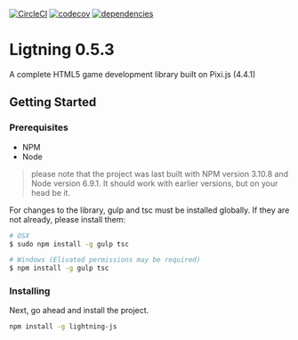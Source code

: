 [![CircleCI](https://circleci.com/gh/megmut/lightning-js.svg?style=svg)](https://circleci.com/gh/megmut/lightning-js)
[![codecov](https://codecov.io/gh/megmut/lightning-js/branch/master/graph/badge.svg)](https://codecov.io/gh/megmut/lightning-js)
[![dependencies](https://david-dm.org/megmut/lightning-js.svg)](https://david-dm.org/megmut/lightning-js.svg)



# Ligtning 0.5.3

A complete HTML5 game development library built on Pixi.js (4.4.1)

## Getting Started

### Prerequisites

- NPM
- Node
> please note that the project was last built with NPM version 3.10.8 and Node version 6.9.1. It should work with earlier versions, but on your head be it.

For changes to the library, gulp and tsc must be installed globally. If they are not already, please install them:

```sh
# OSX
$ sudo npm install -g gulp tsc

# Windows (Elivated permissions may be required)
$ npm install -g gulp tsc
```

### Installing

Next, go ahead and install the project.

```sh
npm install -g lightning-js
```